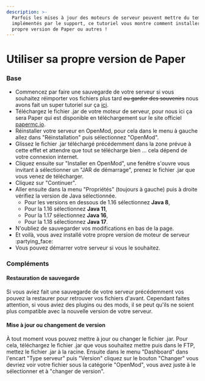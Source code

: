 ```yaml
---
description: >-
  Parfois les mises à jour des moteurs de serveur peuvent mettre du temps à être
  implémentés par le support, ce tutoriel vous montre comment installer sa
  propre version de Paper ou autres !
---
```


# Utiliser sa propre version de Paper

### Base

* Commencez par faire une sauvegarde de votre serveur si vous souhaitez réimporter vos fichiers plus tard ~~ou garder des souvenirs~~ nous avons fait un super tutoriel sur ça [ici](sauvegarde-et-restauration.md).
* Téléchargez le fichier .jar de votre moteur de serveur, pour nous ici ça sera Paper qui est disponible en téléchargement sur le site officiel [papermc.io](https://papermc.io/downloads).
* Réinstaller votre serveur en OpenMod, pour cela dans le menu à gauche allez dans "Réinstallation" puis sélectionnez "OpenMod".
* Glissez le fichier .jar téléchargé précédemment dans la zone prévue à cette effet et attendre que tout se télécharge bien ... cela dépend de votre connexion internet.
* Cliquez ensuite sur "Installer en OpenMod", une fenêtre s'ouvre vous invitant à sélectionner un "JAR de démarrage", prenez le fichier .jar que vous venez de télécharger.
* Cliquez sur "Continuer".
* Aller ensuite dans la menu "Propriétés" (toujours à gauche) puis à droite vérifiez la version de Java sélectionnée.
  * Pour les versions en dessous de 1.16 sélectionnez **Java 8**,
  * Pour la 1.16 sélectionnez **Java 11**,
  * Pour la 1.17 sélectionnez **Java 16**,
  * Pour la 1.18 sélectionnez **Java 17**.
* N'oubliez de sauvegarder vos modifications en bas de la page.
* Et voilà, vous avez installé votre propre version de moteur de serveur :partying\_face:
* Vous pouvez démarrer votre serveur si vous le souhaitez.

### Compléments

#### Restauration de sauvegarde

Si vous aviez fait une sauvegarde de votre serveur précédemment vos pouvez la restaurer pour retrouver vos fichiers d'avant. Cependant faites attention, si vous aviez des plugins ou des mods, il se peut qu'ils ne soient plus compatible avec la nouvelle version de votre serveur.

#### Mise à jour ou changement de version

À tout moment vous pouvez mettre à jour ou changer le fichier .jar. Pour cela, téléchargez le fichier .jar que vous souhaitez mettre puis dans le FTP, mettez le fichier .jar à la racine. Ensuite dans le menu "Dashboard" dans l'encart "Type serveur" puis "Version" cliquez sur le bouton "Changer" vous devriez voir votre fichier sous la catégorie "OpenMod", vous avez juste à le sélectionner et à "changer de version".
